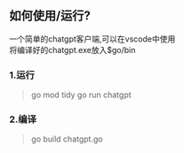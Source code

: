 ## 如何使用/运行?
一个简单的chatgpt客户端,可以在vscode中使用<br>
将编译好的chatgpt.exe放入$go/bin

### 1.运行
> go mod tidy
> go run chatgpt
### 2.编译
> go build chatgpt.go
